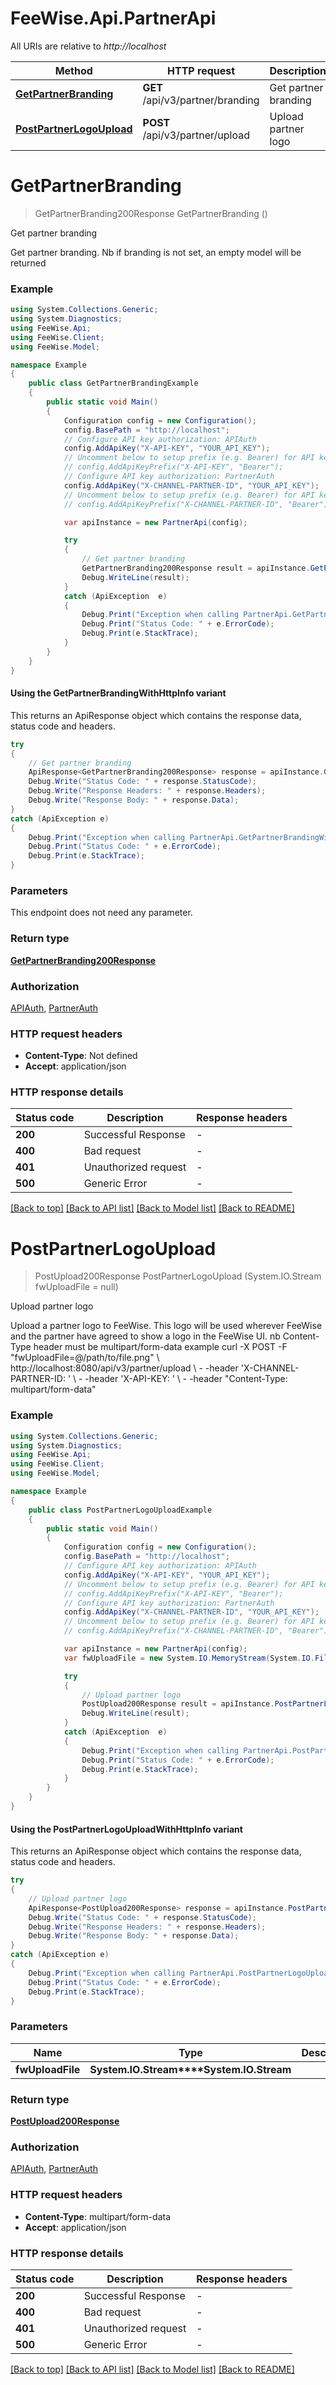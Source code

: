 # FeeWise.Api.PartnerApi

All URIs are relative to *http://localhost*

| Method | HTTP request | Description |
|--------|--------------|-------------|
| [**GetPartnerBranding**](PartnerApi.md#getpartnerbranding) | **GET** /api/v3/partner/branding | Get partner branding |
| [**PostPartnerLogoUpload**](PartnerApi.md#postpartnerlogoupload) | **POST** /api/v3/partner/upload | Upload partner logo |

<a name="getpartnerbranding"></a>
# **GetPartnerBranding**
> GetPartnerBranding200Response GetPartnerBranding ()

Get partner branding

Get partner branding. Nb if branding is not set, an empty model will be returned

### Example
```csharp
using System.Collections.Generic;
using System.Diagnostics;
using FeeWise.Api;
using FeeWise.Client;
using FeeWise.Model;

namespace Example
{
    public class GetPartnerBrandingExample
    {
        public static void Main()
        {
            Configuration config = new Configuration();
            config.BasePath = "http://localhost";
            // Configure API key authorization: APIAuth
            config.AddApiKey("X-API-KEY", "YOUR_API_KEY");
            // Uncomment below to setup prefix (e.g. Bearer) for API key, if needed
            // config.AddApiKeyPrefix("X-API-KEY", "Bearer");
            // Configure API key authorization: PartnerAuth
            config.AddApiKey("X-CHANNEL-PARTNER-ID", "YOUR_API_KEY");
            // Uncomment below to setup prefix (e.g. Bearer) for API key, if needed
            // config.AddApiKeyPrefix("X-CHANNEL-PARTNER-ID", "Bearer");

            var apiInstance = new PartnerApi(config);

            try
            {
                // Get partner branding
                GetPartnerBranding200Response result = apiInstance.GetPartnerBranding();
                Debug.WriteLine(result);
            }
            catch (ApiException  e)
            {
                Debug.Print("Exception when calling PartnerApi.GetPartnerBranding: " + e.Message);
                Debug.Print("Status Code: " + e.ErrorCode);
                Debug.Print(e.StackTrace);
            }
        }
    }
}
```

#### Using the GetPartnerBrandingWithHttpInfo variant
This returns an ApiResponse object which contains the response data, status code and headers.

```csharp
try
{
    // Get partner branding
    ApiResponse<GetPartnerBranding200Response> response = apiInstance.GetPartnerBrandingWithHttpInfo();
    Debug.Write("Status Code: " + response.StatusCode);
    Debug.Write("Response Headers: " + response.Headers);
    Debug.Write("Response Body: " + response.Data);
}
catch (ApiException e)
{
    Debug.Print("Exception when calling PartnerApi.GetPartnerBrandingWithHttpInfo: " + e.Message);
    Debug.Print("Status Code: " + e.ErrorCode);
    Debug.Print(e.StackTrace);
}
```

### Parameters
This endpoint does not need any parameter.
### Return type

[**GetPartnerBranding200Response**](GetPartnerBranding200Response.md)

### Authorization

[APIAuth](../README.md#APIAuth), [PartnerAuth](../README.md#PartnerAuth)

### HTTP request headers

 - **Content-Type**: Not defined
 - **Accept**: application/json


### HTTP response details
| Status code | Description | Response headers |
|-------------|-------------|------------------|
| **200** | Successful Response |  -  |
| **400** | Bad request |  -  |
| **401** | Unauthorized request |  -  |
| **500** | Generic Error |  -  |

[[Back to top]](#) [[Back to API list]](../README.md#documentation-for-api-endpoints) [[Back to Model list]](../README.md#documentation-for-models) [[Back to README]](../README.md)

<a name="postpartnerlogoupload"></a>
# **PostPartnerLogoUpload**
> PostUpload200Response PostPartnerLogoUpload (System.IO.Stream fwUploadFile = null)

Upload partner logo

Upload a partner logo to FeeWise. This logo will be used wherever FeeWise and the partner have agreed to show a logo in the FeeWise UI. nb Content-Type header must be multipart/form-data example  curl -X POST -F \"fwUploadFile=@/path/to/file.png\" \\     http://localhost:8080/api/v3/partner/upload \\       - -header 'X-CHANNEL-PARTNER-ID: <channel partner id>' \\       - -header 'X-API-KEY: <api key>' \\       - -header \"Content-Type: multipart/form-data\" 

### Example
```csharp
using System.Collections.Generic;
using System.Diagnostics;
using FeeWise.Api;
using FeeWise.Client;
using FeeWise.Model;

namespace Example
{
    public class PostPartnerLogoUploadExample
    {
        public static void Main()
        {
            Configuration config = new Configuration();
            config.BasePath = "http://localhost";
            // Configure API key authorization: APIAuth
            config.AddApiKey("X-API-KEY", "YOUR_API_KEY");
            // Uncomment below to setup prefix (e.g. Bearer) for API key, if needed
            // config.AddApiKeyPrefix("X-API-KEY", "Bearer");
            // Configure API key authorization: PartnerAuth
            config.AddApiKey("X-CHANNEL-PARTNER-ID", "YOUR_API_KEY");
            // Uncomment below to setup prefix (e.g. Bearer) for API key, if needed
            // config.AddApiKeyPrefix("X-CHANNEL-PARTNER-ID", "Bearer");

            var apiInstance = new PartnerApi(config);
            var fwUploadFile = new System.IO.MemoryStream(System.IO.File.ReadAllBytes("/path/to/file.txt"));  // System.IO.Stream |  (optional) 

            try
            {
                // Upload partner logo
                PostUpload200Response result = apiInstance.PostPartnerLogoUpload(fwUploadFile);
                Debug.WriteLine(result);
            }
            catch (ApiException  e)
            {
                Debug.Print("Exception when calling PartnerApi.PostPartnerLogoUpload: " + e.Message);
                Debug.Print("Status Code: " + e.ErrorCode);
                Debug.Print(e.StackTrace);
            }
        }
    }
}
```

#### Using the PostPartnerLogoUploadWithHttpInfo variant
This returns an ApiResponse object which contains the response data, status code and headers.

```csharp
try
{
    // Upload partner logo
    ApiResponse<PostUpload200Response> response = apiInstance.PostPartnerLogoUploadWithHttpInfo(fwUploadFile);
    Debug.Write("Status Code: " + response.StatusCode);
    Debug.Write("Response Headers: " + response.Headers);
    Debug.Write("Response Body: " + response.Data);
}
catch (ApiException e)
{
    Debug.Print("Exception when calling PartnerApi.PostPartnerLogoUploadWithHttpInfo: " + e.Message);
    Debug.Print("Status Code: " + e.ErrorCode);
    Debug.Print(e.StackTrace);
}
```

### Parameters

| Name | Type | Description | Notes |
|------|------|-------------|-------|
| **fwUploadFile** | **System.IO.Stream****System.IO.Stream** |  | [optional]  |

### Return type

[**PostUpload200Response**](PostUpload200Response.md)

### Authorization

[APIAuth](../README.md#APIAuth), [PartnerAuth](../README.md#PartnerAuth)

### HTTP request headers

 - **Content-Type**: multipart/form-data
 - **Accept**: application/json


### HTTP response details
| Status code | Description | Response headers |
|-------------|-------------|------------------|
| **200** | Successful Response |  -  |
| **400** | Bad request |  -  |
| **401** | Unauthorized request |  -  |
| **500** | Generic Error |  -  |

[[Back to top]](#) [[Back to API list]](../README.md#documentation-for-api-endpoints) [[Back to Model list]](../README.md#documentation-for-models) [[Back to README]](../README.md)

